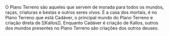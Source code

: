 O Plano Terreno são aqueles que servem de morada para todos os mundos, raças, criaturas e bestas e outros seres vivos. É a casa dos mortais, é no Plano Terreno que está Cadáver, o principal mundo do Plano Terreno e criação direta de [[Kallos]]. Enquanto Cadáver é criação de Kallos, outros dos mundos presentes no Plano Terreno são criações dos outros deuses.